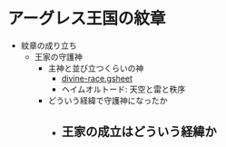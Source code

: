 # アーグレス王国の紋章

- 紋章の成り立ち
  - 王家の守護神
    - 主神と並び立つくらいの神
      - [divine-race.gsheet](../../common-1/settings)
      - ヘイムオルトード: 天空と雷と秩序
    - どういう経緯で守護神になったか
      - 王家の成立はどういう経緯か
        - 
